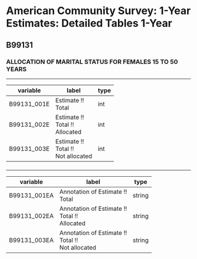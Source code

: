 # American Community Survey: 1-Year Estimates: Detailed Tables 1-Year

## B99131

### ALLOCATION OF MARITAL STATUS FOR FEMALES 15 TO 50 YEARS

___

| variable | label | type |
| ----- | ----- | ----- |
| B99131_001E | Estimate !!<br>Total | int |
| B99131_002E | Estimate !!<br>Total !!<br>Allocated | int |
| B99131_003E | Estimate !!<br>Total !!<br>Not allocated | int |
### 

___

| variable | label | type |
| ----- | ----- | ----- |
| B99131_001EA | Annotation of Estimate !!<br>Total | string |
| B99131_002EA | Annotation of Estimate !!<br>Total !!<br>Allocated | string |
| B99131_003EA | Annotation of Estimate !!<br>Total !!<br>Not allocated | string |

